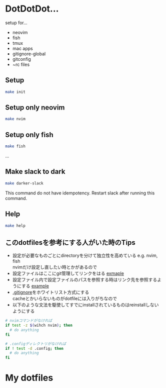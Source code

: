 # DotDotDot...

setup for...

 * neovim
 * fish
 * tmux
 * mac apps
 * gitignore-global
 * gitconfig
 * ~rc files

## Setup

```sh
make init
```

## Setup only neovim

```sh
make nvim
```

## Setup only fish

```sh
make fish
```

...

## Make slack to dark

```sh
make darker-slack
```

This command do not have idempotency.
Restart slack after running this command.

## Help

```sh
make help
```

## このdotfilesを参考にする人がいた時のTips

* 設定が必要なものごとにdirectoryを分けて独立性を高めている e.g. nvim, fish  
    nvimだけ設定し直したい時とかがあるので
* 設定ファイルはここにgit管理してリンクをはる [exmaple](https://github.com/g-hyoga/dotfiles/blob/e14b07e12f73f4aff3f1c9922ae11fed30982ba2/nvim/bin/init.sh#L32)
* 設定ファイル内で設定ファイルのパスを参照する時はリンク先を参照するようにする [example](https://github.com/g-hyoga/dotfiles/blob/e14b07e12f73f4aff3f1c9922ae11fed30982ba2/nvim/.config/nvim/init.vim#L155)
* [.gitignore](https://github.com/g-hyoga/dotfiles/blob/master/.gitignore)をホワイトリスト方式にする  
    cacheとかいらないものがdotfileには入りがちなので
* 以下のような文法を駆使してすでにinstallされているものはreinstallしないようにする

```bash
# nvimコマンドがなければ
if test -z $(wihch nvim); then
  # do anything
fi

# .configディレクトリがなければ
if ! test -d .config; then
  # do anything
fi
```
# My dotfiles
